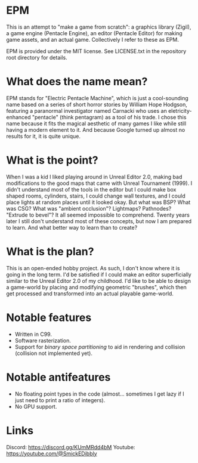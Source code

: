 # EPM
This is an attempt to "make a game from scratch": a graphics library (Zigil), a game engine (Pentacle Engine), an editor (Pentacle Editor) for making game assets, and an actual game. Collectively I refer to these as EPM.

EPM is provided under the MIT license. See LICENSE.txt in the repository root directory for details.

# What does the name mean?
EPM stands for "Electric Pentacle Machine", which is just a cool-sounding name based on a series of short horror stories by William Hope Hodgson, featuring a paranormal investigator named Carnacki who uses an eletricity-enhanced "pentacle" (think pentagram) as a tool of his trade. I chose this name because it fits the magical aesthetic of many games I like while still having a modern element to it. And because Google turned up almost no results for it, it is quite unique.

# What is the point?
When I was a kid I liked playing around in Unreal Editor 2.0, making bad modifications to the good maps that came with Unreal Tournament (1999). I didn't understand most of the tools in the editor but I could make box shaped rooms, cylinders, stairs, I could change wall textures, and I could place lights at random places until it looked okay. But what was BSP? What was CSG? What was "ambient occlusion"? Lightmaps? Pathnodes? "Extrude to bevel"? It all seemed impossible to comprehend. Twenty years later I still don't understand most of these concepts, but now I am prepared to learn. And what better way to learn than to create? 

# What is the plan?
This is an open-ended hobby project. As such, I don't know where it is going in the long term. I'd be satisfied if I could make an editor superficially similar to the Unreal Editor 2.0 of my childhood. I'd like to be able to design a game-world by placing and modifying geometric "brushes", which then get processed and transformed into an actual playable game-world.

# Notable features
- Written in C99.
- Software rasterization.
- Support for *binary space partitioning* to aid in rendering and collision (collision not implemented yet).

# Notable antifeatures
- No floating point types in the code (almost... sometimes I get lazy if I just need to print a ratio of integers).
- No GPU support.

# Links
Discord: https://discord.gg/KUmMRdd4bM
Youtube: https://youtube.com/@SmickEDibbly
